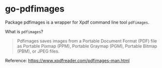 # go-pdfimages

Package pdfimages is a wrapper for Xpdf command line tool `pdfimages`.

What is `pdfimages`?

> Pdfimages saves images from a Portable Document Format (PDF) file as Portable Pixmap (PPM), Portable Graymap (PGM), Portable Bitmap (PBM), or JPEG files.

Reference: https://www.xpdfreader.com/pdfimages-man.html
